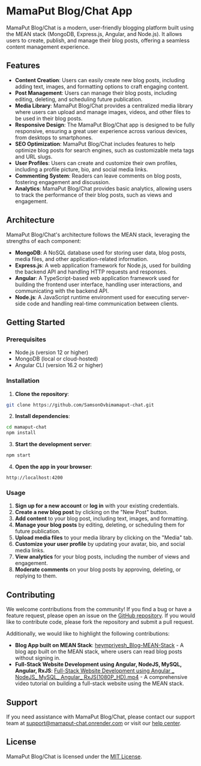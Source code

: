 # MamaPut Blog/Chat App

MamaPut Blog/Chat is a modern, user-friendly blogging platform built using the MEAN stack (MongoDB, Express.js, Angular, and Node.js). It allows users to create, publish, and manage their blog posts, offering a seamless content management experience.

## Features

- **Content Creation**: Users can easily create new blog posts, including adding text, images, and formatting options to craft engaging content.
- **Post Management**: Users can manage their blog posts, including editing, deleting, and scheduling future publication.
- **Media Library**: MamaPut Blog/Chat provides a centralized media library where users can upload and manage images, videos, and other files to be used in their blog posts.
- **Responsive Design**: The MamaPut Blog/Chat app is designed to be fully responsive, ensuring a great user experience across various devices, from desktops to smartphones.
- **SEO Optimization**: MamaPut Blog/Chat includes features to help optimize blog posts for search engines, such as customizable meta tags and URL slugs.
- **User Profiles**: Users can create and customize their own profiles, including a profile picture, bio, and social media links.
- **Commenting System**: Readers can leave comments on blog posts, fostering engagement and discussion.
- **Analytics**: MamaPut Blog/Chat provides basic analytics, allowing users to track the performance of their blog posts, such as views and engagement.

## Architecture

MamaPut Blog/Chat's architecture follows the MEAN stack, leveraging the strengths of each component:

- **MongoDB**: A NoSQL database used for storing user data, blog posts, media files, and other application-related information.
- **Express.js**: A web application framework for Node.js, used for building the backend API and handling HTTP requests and responses.
- **Angular**: A TypeScript-based web application framework used for building the frontend user interface, handling user interactions, and communicating with the backend API.
- **Node.js**: A JavaScript runtime environment used for executing server-side code and handling real-time communication between clients.

## Getting Started

### Prerequisites

- Node.js (version 12 or higher)
- MongoDB (local or cloud-hosted)
- Angular CLI (version 16.2 or higher)

### Installation

1. **Clone the repository**:

```bash
git clone https://github.com/SamsonOvbimamaput-chat.git
```

2. **Install dependencies**:

```bash
cd mamaput-chat
npm install
```

3. **Start the development server**:

```bash
npm start
```

4. **Open the app in your browser**:

```
http://localhost:4200
```

### Usage

1. **Sign up for a new account** or **log in** with your existing credentials.
2. **Create a new blog post** by clicking on the "New Post" button.
3. **Add content** to your blog post, including text, images, and formatting.
4. **Manage your blog posts** by editing, deleting, or scheduling them for future publication.
5. **Upload media files** to your media library by clicking on the "Media" tab.
6. **Customize your user profile** by updating your avatar, bio, and social media links.
7. **View analytics** for your blog posts, including the number of views and engagement.
8. **Moderate comments** on your blog posts by approving, deleting, or replying to them.

## Contributing

We welcome contributions from the community! If you find a bug or have a feature request, please open an issue on the [GitHub repository](https://github.com/SamsonOvbimamaput-chat/issues). If you would like to contribute code, please fork the repository and submit a pull request.

Additionally, we would like to highlight the following contributions:

- **Blog App built on MEAN Stack**: [heympriyesh_Blog-MEAN-Stack](https://github.com/heympriyesh/Blog-MEAN-Stack) - A blog app built on the MEAN stack, where users can read blog posts without signing in.
- **Full-Stack Website Development using Angular, NodeJS, MySQL, Angular, RxJS**: [Full-Stack Website Development using Angular _ NodeJS_ MySQL_ Angular_ RxJS(1080P_HD).mp4](https://www.youtube.com/watch?v=sBws8MSXN7A) - A comprehensive video tutorial on building a full-stack website using the MEAN stack.

## Support

If you need assistance with MamaPut Blog/Chat, please contact our support team at <support@mamaput-chat.onrender.com> or visit our [help center](https://help.mamaput-chat.onrender.com).

## License

MamaPut Blog/Chat is licensed under the [MIT License](LICENSE).